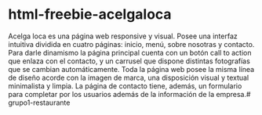 # html-freebie-acelgaloca
Acelga loca es una página web responsive y visual. Posee una interfaz intuitiva dividida en cuatro páginas: inicio, menú, sobre nosotras y contacto. Para darle dinamismo la página principal cuenta con un botón call to action que enlaza con el contacto, y un carrusel que dispone distintas fotografías que se cambian automáticamente. Toda la página web posee la misma línea de diseño acorde con la imagen de marca, una disposición visual y textual minimalista y limpia. La página de contacto tiene, además, un formulario para completar por los usuarios además de la información de la empresa.# grupo1-restaurante
